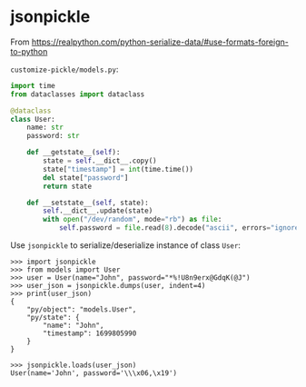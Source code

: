# jsonpickle

From https://realpython.com/python-serialize-data/#use-formats-foreign-to-python

`customize-pickle/models.py`:

```python
import time
from dataclasses import dataclass

@dataclass
class User:
    name: str
    password: str

    def __getstate__(self):
        state = self.__dict__.copy()
        state["timestamp"] = int(time.time())
        del state["password"]
        return state

    def __setstate__(self, state):
        self.__dict__.update(state)
        with open("/dev/random", mode="rb") as file:
            self.password = file.read(8).decode("ascii", errors="ignore")
```

Use `jsonpickle` to serialize/deserialize instance of class `User`:
```
>>> import jsonpickle
>>> from models import User
>>> user = User(name="John", password="*%!U8n9erx@GdqK(@J")
>>> user_json = jsonpickle.dumps(user, indent=4)
>>> print(user_json)
{
    "py/object": "models.User",
    "py/state": {
        "name": "John",
        "timestamp": 1699805990
    }
}

>>> jsonpickle.loads(user_json)
User(name='John', password='\\\x06,\x19')
```
